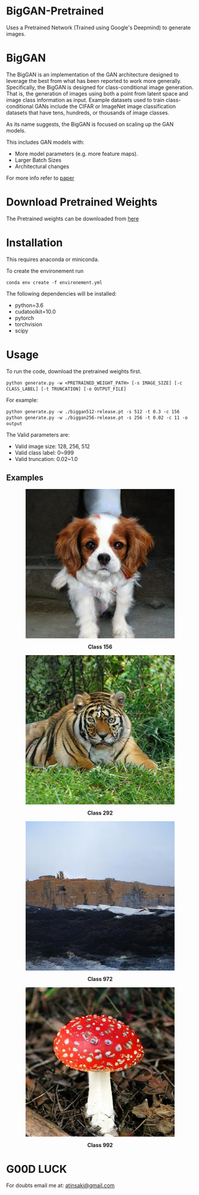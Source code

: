 # BigGAN-Pretrained
Uses a Pretrained Network (Trained using Google's Deepmind) to generate images. 

# BigGAN

The BigGAN is an implementation of the GAN architecture designed to leverage the best from what has been reported to work more generally.
Specifically, the BigGAN is designed for class-conditional image generation. That is, the generation of images using both a point from latent space and image class information as input. Example datasets used to train class-conditional GANs include the CIFAR or ImageNet image classification datasets that have tens, hundreds, or thousands of image classes.

As its name suggests, the BigGAN is focused on scaling up the GAN models.

This includes GAN models with:

- More model parameters (e.g. more feature maps).
- Larger Batch Sizes
- Architectural changes

For more info refer to [paper](https://arxiv.org/abs/1809.11096)

# Download Pretrained Weights 
The Pretrained weights can be downloaded from [here](https://github.com/ivclab/BigGAN-Generator-Pretrained-Pytorch/releases/latest)

# Installation
This requires anaconda or miniconda.

To create the environement run
```
conda env create -f environement.yml
```

The following dependencies will be installed:
  - python=3.6
  - cudatoolkit=10.0
  - pytorch
  - torchvision
  - scipy
  
# Usage
To run the code, download the pretrained weights first.

```
python generate.py -w <PRETRAINED_WEIGHT_PATH> [-s IMAGE_SIZE] [-c CLASS_LABEL] [-t TRUNCATION] [-o OUTPUT_FILE] 
```

For example:
```
python generate.py -w ./biggan512-release.pt -s 512 -t 0.3 -c 156 
python generate.py -w ./biggan256-release.pt -s 256 -t 0.02 -c 11 -o output
``` 
The Valid parameters are:
- Valid image size: 128, 256, 512
- Valid class label: 0~999
- Valid truncation: 0.02~1.0

## Examples
<p align="center">
<img src="https://github.com/crypto-code/BigGAN-Pretrained/blob/master/assets/156.jpg" width="400" height="400" align="middle"/>  </p>
<p align="center"><b>Class 156</b></p>

<p align="center">
<img src="https://github.com/crypto-code/BigGAN-Pretrained/blob/master/assets/292.jpg" width="400" height="400" align="middle"/>  </p>
<p align="center"><b>Class 292</b></p>

<p align="center">
<img src="https://github.com/crypto-code/BigGAN-Pretrained/blob/master/assets/972.jpg" width="400" height="400" align="middle"/>  </p>
<p align="center"><b>Class 972</b></p>
                 
<p align="center">
<img src="https://github.com/crypto-code/BigGAN-Pretrained/blob/master/assets/992.jpg" width="400" height="400" align="middle"/>  </p>
<p align="center"><b>Class 992</b></p>


# G00D LUCK

For doubts email me at:
atinsaki@gmail.com
